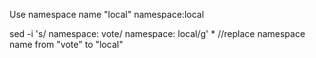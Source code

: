 


Use namespace name "local"  namespace:local
  
sed -i 's/  namespace: vote/  namespace: local/g' * //replace namespace name from "vote" to "local"
